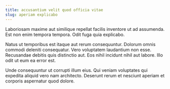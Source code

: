 ```yaml
---
title: accusantium velit quod officia vitae
slug: aperiam explicabo
---
```


Laboriosam maxime aut similique repellat facilis inventore ut ad assumenda. Est non enim tempora tempora. Odit fuga quia explicabo.

Natus ut temporibus est itaque aut rerum consequuntur. Dolorum omnis commodi deleniti consequatur. Vero voluptatem laudantium non esse. Recusandae debitis quis distinctio aut. Eos nihil incidunt nihil aut labore. Illo odit ut eum ea error est.

Unde consequuntur ut corrupti illum eius. Qui veniam voluptates qui expedita aliquid vero nam architecto. Deserunt rerum et nesciunt aperiam et corporis aspernatur quod dolore.
